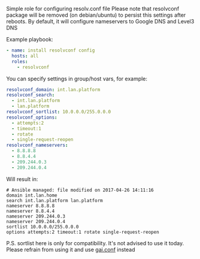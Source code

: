 Simple role for configuring resolv.conf file
Please note that resolvconf package will be removed (on debian/ubuntu) to persist this settings after reboots.
By default, it will configure nameservers to Google DNS and Level3 DNS

Example playbook:
```yml
- name: install resolvconf config
  hosts: all
  roles:
    - resolvconf
```

You can specify settings in group/host vars, for example:
```yml
resolvconf_domain: int.lan.platform
resolvconf_search:
  - int.lan.platform
  - lan.platform
resolvconf_sortlist: 10.0.0.0/255.0.0.0
resolvconf_options:
  - attempts:2
  - timeout:1
  - rotate
  - single-request-reopen
resolvconf_nameservers:
  - 8.8.8.8
  - 8.8.4.4
  - 209.244.0.3
  - 209.244.0.4
```

Will result in:
```
# Ansible managed: file modified on 2017-04-26 14:11:16
domain int.lan.home
search int.lan.platform lan.platform
nameserver 8.8.8.8
nameserver 8.8.4.4
nameserver 209.244.0.3
nameserver 209.244.0.4
sortlist 10.0.0.0/255.0.0.0
options attempts:2 timeout:1 rotate single-request-reopen
```

P.S. sortlist here is only for compatibility. It's not advised to use it today.
Please refrain from using it and use [gai.conf](https://linux.die.net/man/5/gai.conf) instead

